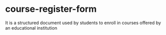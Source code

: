 # course-register-form
It is a structured document used by students to enroll in courses offered by an educational institution
